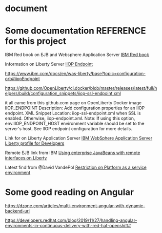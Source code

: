 ﻿# document

# Some documentation REFERENCE for this project

IBM Red book on EJB and Websphere Application Server
[IBM Red book](http://www.redbooks.ibm.com/redbooks/pdfs/sg248076.pdf)

Information on Liberty Server [IIOP Endpoint](https://github.com/OpenLiberty/ci.docker)

https://www.ibm.com/docs/en/was-liberty/base?topic=configuration-orb#iiopEndpoint

https://github.com/OpenLiberty/ci.docker/blob/master/releases/latest/full/helpers/build/configuration_snippets/iiop-ssl-endpoint.xml

it all came from this github.com page on OpenLiberty  Docker image
IIOP_ENDPOINT
Description: Add configuration properties for an IIOP endpoint.
XML Snippet Location: iiop-ssl-endpoint.xml when SSL is enabled. Otherwise, iiop-endpoint.xml.
Note: If using this option, env.IIOP_ENDPOINT_HOST environment variable should be set to the server's host. See IIOP endpoint configuration for more details.

Link for on Liberty Application Server
[IBM WebSphere Application Server Liberty profile for Developers](http://www.redbooks.ibm.com/redbooks/pdfs/sg248076.pdf)

Remote EJB link from IBM [Using enterprise JavaBeans with remote interfaces on Liberty](https://www.ibm.com/docs/en/was-liberty/nd?topic=liberty-using-enterprise-javabeans-remote-interfaces)

Latest find from @David VandePol
[Restriction on Platform as a service environment](https://www.ibm.com/docs/en/was-liberty/base?topic=liberty-paas-environment-considerations-setting-up)

# Some good reading on Angular
https://dzone.com/articles/multi-environment-angular-with-dynamic-backend-uri

https://developers.redhat.com/blog/2019/11/27/handling-angular-environments-in-continuous-delivery-with-red-hat-openshift#
